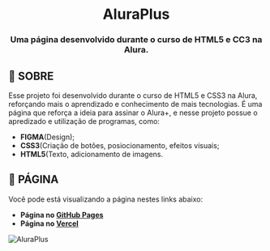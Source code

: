<h1 align="center">
  <br>
  AluraPlus
  <br>
</h1>

<h3 align=center>Uma página desenvolvido durante o curso de HTML5 e CC3 na Alura.</h3>

## 📕 SOBRE

Esse projeto foi desenvolvido durante o curso de HTML5 e CSS3 na Alura, reforçando mais o aprendizado e conhecimento de mais tecnologias. É uma página que reforça a ideia para assinar o Alura+, e nesse projeto possue o apredizado e utilização de programas, como:

*    **FIGMA**(Design);
*    **CSS3**(Criação de botões, posiocionamento, efeitos visuais;
*    **HTML5**(Texto, adicionamento de imagens.

## 📜 PÁGINA

Você pode está visualizando a página nestes links abaixo:

* **Página no [GitHub Pages](https://downzin01.github.io/AluraPlus/)**
* **Página no [Vercel](https://alura-plus-nine-lilac.vercel.app)** 

![AluraPlus](https://i.imgur.com/RAhjFpd.png)
